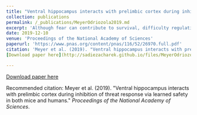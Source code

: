 ```yaml
---
title: "Ventral hippocampus interacts with prelimbic cortex during inhibition of threat response via learned safety in both mice and humans"
collection: publications
permalink: /_publications/MeyerOdriozola2019.md
excerpt: 'Although fear can contribute to survival, difficulty regulating threat responses can interfere with goal-directed activities and is the hallmark of anxiety disorders. These disorders are the most common psychiatric illnesses, affecting up to one-third of the population. In parallel studies across species, we identify a pathway that engages the ventral hippocampus for the attenuation of threat responses through conditioned inhibition. Conditioned inhibition relies on the specific involvement of ventral hippocampal neurons projecting to the prelimbic cortex in mice and homologous ventral hippocampal–dorsal anterior cingulate cortex functional connectivity in humans. These findings highlight a pathway for the inhibition of fear with the potential to enhance interventions for anxiety disorders by targeting an alternative neural circuitry through safety signal learning.'
date: 2019-12-10
venue: 'Proceedings of the National Academy of Sciences'
paperurl: 'https://www.pnas.org/content/pnas/116/52/26970.full.pdf'
citation: 'Meyer et al. (2019). "Ventral hippocampus interacts with prelimbic cortex during inhibition of threat response via learned safety in both mice and humans." <i>Proceedings of the National Academy of Sciences</i>.'
[Download paper here](http://sadiezacharek.github.io/files/MeyerOdriozola2019.pdf)

---
```


[Download paper here](http://sadiezacharek.github.io/files/MeyerOdriozola2019.pdf)

Recommended citation: Meyer et al. (2019). "Ventral hippocampus interacts with prelimbic cortex during inhibition of threat response via learned safety in both mice and humans." <i>Proceedings of the National Academy of Sciences</i>.
